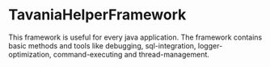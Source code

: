 # TavaniaHelperFramework

This framework is useful for every java application. The framework contains basic methods and tools like debugging, sql-integration, logger-optimization, command-executing and thread-management.
